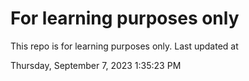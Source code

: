 # For learning purposes only
This repo is for learning purposes only.
Last updated at

Thursday, September 7, 2023 1:35:23 PM

